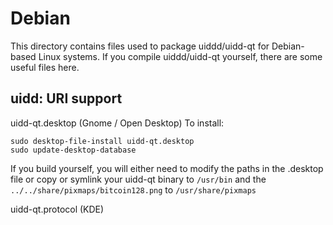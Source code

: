 
Debian
====================
This directory contains files used to package uiddd/uidd-qt
for Debian-based Linux systems. If you compile uiddd/uidd-qt yourself, there are some useful files here.

## uidd: URI support ##


uidd-qt.desktop  (Gnome / Open Desktop)
To install:

	sudo desktop-file-install uidd-qt.desktop
	sudo update-desktop-database

If you build yourself, you will either need to modify the paths in
the .desktop file or copy or symlink your uidd-qt binary to `/usr/bin`
and the `../../share/pixmaps/bitcoin128.png` to `/usr/share/pixmaps`

uidd-qt.protocol (KDE)

